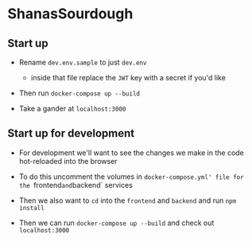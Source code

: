 # ShanasSourdough

## Start up

* Rename `dev.env.sample` to just `dev.env`
  * inside that file replace the `JWT` key with a secret if you'd like

* Then run `docker-compose up --build`

* Take a gander at `localhost:3000`

## Start up for development 

* For development we'll want to see the changes we make in the code hot-reloaded into the browser

* To do this uncomment the volumes in `docker-compose.yml' file for the `frontend` and `backend` services

* Then we also want to `cd` into the `frontend` and `backend` and run `npm install`

* Then we can run `docker-compose up --build` and check out `localhost:3000`
